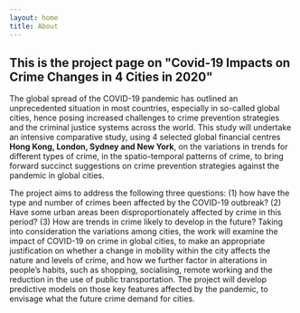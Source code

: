 ```yaml
---
layout: home
title: About
---
```


## This is the project page on "Covid-19 Impacts on Crime Changes in 4 Cities in 2020"

The global spread of the COVID-19 pandemic has outlined an unprecedented situation in most countries, especially in so-called global cities, hence posing increased challenges to crime prevention strategies and the criminal justice systems across the world. This study will undertake an intensive comparative study, using 4 selected global financial centres **Hong Kong, London, Sydney and New York**, on the variations in trends for different types of crime, in the spatio-temporal patterns of crime, to bring forward succinct suggestions on crime prevention strategies against the pandemic in global cities.

The project aims to address the following three questions: (1) how have the type and number of crimes been affected by the COVID-19 outbreak? (2) Have some urban areas been disproportionately affected by crime in this period? (3) How are trends in crime likely to develop in the future? Taking into consideration the variations among cities, the work will examine the impact of COVID-19 on crime in global cities, to make an appropriate justification on whether a change in mobility within the city affects the nature and levels of crime, and how we further factor in alterations  in people’s habits, such as shopping, socialising, remote working and the reduction in the use of public transportation. The project will develop predictive models on those key features affected by the pandemic, to envisage what the future crime demand for cities.
